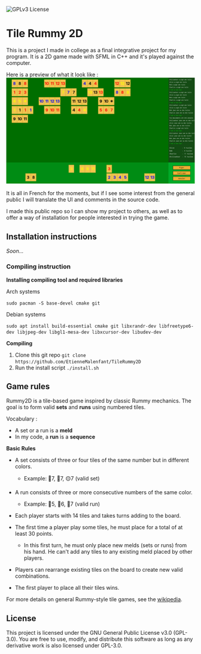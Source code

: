 ![GPLv3 License](https://img.shields.io/badge/License-GPLv3-blue.svg)

# Tile Rummy 2D

This is a project I made in college as a final integrative project for my program.
It is a 2D game made with SFML in C++ and it's played against the computer.

Here is a preview of what it look like :
![game screenshot](assets/game_screenshot.png)

It is all in French for the moments, but if I see some interest from the general public I will translate the UI and comments in the source code.

I made this public repo so I can show my project to others, as well as to offer a way of installation for people interested in trying the game.

## Installation instructions

*Soon...*


### Compiling instruction

**Installing compiling tool and required libraries**

Arch systems
```
sudo pacman -S base-devel cmake git
```

Debian systems
```
sudo apt install build-essential cmake git libxrandr-dev libfreetype6-dev libjpeg-dev libgl1-mesa-dev libxcursor-dev libudev-dev
```

**Compiling**

1. Clone this git repo `git clone https://github.com/EtienneMalenfant/TileRummy2D`
2. Run the install script `./install.sh`

## Game rules

Rummy2D is a tile-based game inspired by classic Rummy mechanics. The goal is to form valid **sets** and **runs** using numbered tiles.

Vocabulary :
- A set or a run is a **meld**
- In my code, a **run** is a **sequence**

**Basic Rules**

- A set consists of three or four tiles of the same number but in different colors.
  - Example: 🔵7, 🔴7, 🟡7 (valid set)

- A run consists of three or more consecutive numbers of the same color.
  - Example: 🔵5, 🔵6, 🔵7 (valid run)

- Each player starts with 14 tiles and takes turns adding to the board.

- The first time a player play some tiles, he must place for a total of at least 30 points.
  - In this first turn, he must only place new melds (sets or runs) from his hand. He can't add any tiles to any existing meld placed by other players.

- Players can rearrange existing tiles on the board to create new valid combinations.

- The first player to place all their tiles wins.

For more details on general Rummy-style tile games, see the [wikipedia](https://en.wikipedia.org/wiki/Rummikub).


## License
This project is licensed under the GNU General Public License v3.0 (GPL-3.0).
You are free to use, modify, and distribute this software as long as any derivative work is also licensed under GPL-3.0.
